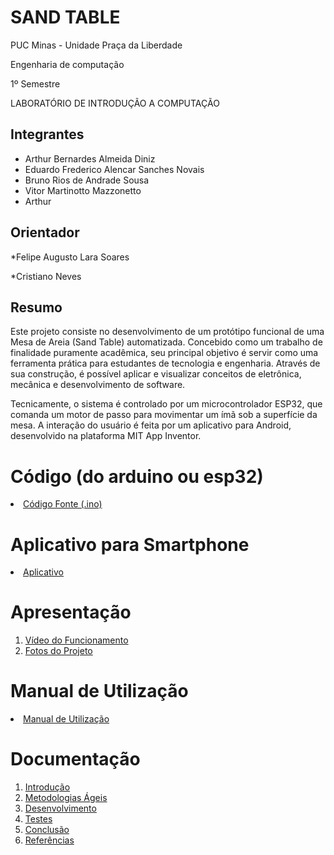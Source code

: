 # SAND TABLE

PUC Minas - Unidade Praça da Liberdade

Engenharia de computação

1º Semestre

LABORATÓRIO DE INTRODUÇÃO A COMPUTAÇÃO


## Integrantes

* Arthur Bernardes Almeida Diniz
* Eduardo Frederico Alencar Sanches Novais
* Bruno Rios de Andrade Sousa
* Vitor Martinotto Mazzonetto 
* Arthur

## Orientador

*Felipe Augusto Lara Soares

*Cristiano Neves

## Resumo

Este projeto consiste no desenvolvimento de um protótipo funcional de uma Mesa de Areia (Sand Table) automatizada. Concebido como um trabalho de finalidade puramente acadêmica, seu principal objetivo é servir como uma ferramenta prática para estudantes de tecnologia e engenharia. Através de sua construção, é possível aplicar e visualizar conceitos de eletrônica, mecânica e desenvolvimento de software.



Tecnicamente, o sistema é controlado por um microcontrolador ESP32, que comanda um motor de passo para movimentar um ímã sob a superfície da mesa. A interação do usuário é feita por um aplicativo para Android, desenvolvido na plataforma MIT App Inventor.

# Código (do arduino ou esp32)

<li><a href="Codigo/README.md"> Código Fonte (.ino)</a></li>

# Aplicativo para Smartphone

<li><a href="App/README.md"> Aplicativo </a></li>

# Apresentação

<ol>
<li><a href="Apresentacao/README.md"> Vídeo do Funcionamento</a></li>
<li><a href="Apresentacao/README.md"> Fotos do Projeto</a></li>
</ol>

# Manual de Utilização

<li><a href="Manual/manual de utilização.md"> Manual de Utilização</a></li>


# Documentação

<ol>
<li><a href="Documentacao/01-Introducão.md"> Introdução</a></li>
<li><a href="Documentacao/02-Metodologias Ágeis.md"> Metodologias Ágeis</a></li>
<li><a href="Documentacao/03-Desenvolvimento.md"> Desenvolvimento </a></li>
<li><a href="Documentacao/04-Testes.md"> Testes </a></li>
<li><a href="Documentacao/05-Conclusão.md"> Conclusão </a></li>
<li><a href="Documentacao/06-Referências.md"> Referências </a></li>
</ol>

